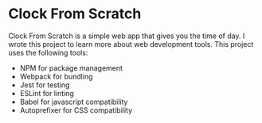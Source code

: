 # Clock From Scratch

Clock From Scratch is a simple web app that gives you the time of day.
I wrote this project to learn more about web development tools.
This project uses the following tools:
- NPM for package management
- Webpack for bundling
- Jest for testing
- ESLint for linting
- Babel for javascript compatibility
- Autoprefixer for CSS compatibility
